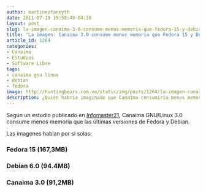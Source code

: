 ```yaml
---
author: martinezfaneyth
date: 2011-07-19 15:58:49-04:30
layout: post
slug: la-imagen-canaima-3-0-consume-menos-memoria-que-fedora-15-y-debian-6-0
title: 'La imagen: Canaima 3.0 consume menos memoria que Fedora 15 y Debian 6.0'
article_id: 1264
categories:
- Canaima
- Estudios
- Software Libre
tags:
- canaima gnu linux
- debian
- fedora
image: http://huntingbears.com.ve/static/img/posts/1264/la-imagen-canaima-3-0-consume-menos-memoria-que-fedora-15-y-debian-6-0__1.jpg
description: ¿Quién habría imaginado que Canaima consumiría menos memoria RAM que Debian y Fedora?
---
```


Según un estudio publicado en [Infomaster21](http://www.infomaster21.com/foros/Tema-Debian-vs-Canaima-vs-Fedora), Canaima GNU/Linux 3.0 consume menos memoria que las últimas versiones de Fedora y Debian.

Las imagenes hablan por sí solas:

### Fedora 15 (167,3MB)

<span class="figure figure-100" data-figure-src="http://huntingbears.com.ve/static/img/posts/1264/la-imagen-canaima-3-0-consume-menos-memoria-que-fedora-15-y-debian-6-0__2.jpg" data-figure-href="http://huntingbears.com.ve/static/img/posts/1264/la-imagen-canaima-3-0-consume-menos-memoria-que-fedora-15-y-debian-6-0__3.jpg"></span>

### Debian 6.0 (94.4MB)

<span class="figure figure-100" data-figure-src="http://huntingbears.com.ve/static/img/posts/1264/la-imagen-canaima-3-0-consume-menos-memoria-que-fedora-15-y-debian-6-0__4.jpg" data-figure-href="http://huntingbears.com.ve/static/img/posts/1264/la-imagen-canaima-3-0-consume-menos-memoria-que-fedora-15-y-debian-6-0__5.jpg"></span>

### Canaima 3.0 (91,2MB)

<span class="figure figure-100" data-figure-src="http://huntingbears.com.ve/static/img/posts/1264/la-imagen-canaima-3-0-consume-menos-memoria-que-fedora-15-y-debian-6-0__6.jpg" data-figure-href="http://huntingbears.com.ve/static/img/posts/1264/la-imagen-canaima-3-0-consume-menos-memoria-que-fedora-15-y-debian-6-0__1.jpg"></span>
